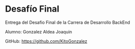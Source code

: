 # Desafío Final

Entrega del Desafio Final de la Carrera de Desarrollo BackEnd

Alumno: Gonzalez Aldea Joaquin

GitHub: https://github.com/KitoGonzalez
